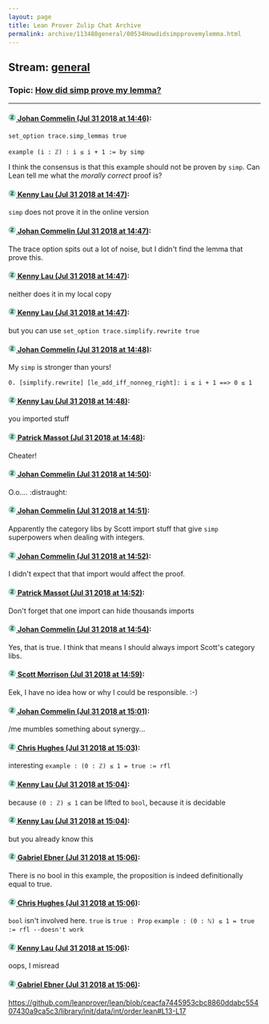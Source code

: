 ```yaml
---
layout: page
title: Lean Prover Zulip Chat Archive 
permalink: archive/113488general/00534Howdidsimpprovemylemma.html
---
```


## Stream: [general](index.html)
### Topic: [How did simp prove my lemma?](00534Howdidsimpprovemylemma.html)

---

#### [![Click to go to Zulip](../../assets/img/zulip2.png) Johan Commelin (Jul 31 2018 at 14:46)](https://leanprover.zulipchat.com/#narrow/stream/113488-general/topic/How%20did%20simp%20prove%20my%20lemma%3F/near/130640952):
```lean
set_option trace.simp_lemmas true

example (i : ℤ) : i ≤ i + 1 := by simp
```
I think the consensus is that this example should not be proven by `simp`. Can Lean tell me what the *morally correct* proof is?

#### [![Click to go to Zulip](../../assets/img/zulip2.png) Kenny Lau (Jul 31 2018 at 14:47)](https://leanprover.zulipchat.com/#narrow/stream/113488-general/topic/How%20did%20simp%20prove%20my%20lemma%3F/near/130640973):
`simp` does not prove it in the online version

#### [![Click to go to Zulip](../../assets/img/zulip2.png) Johan Commelin (Jul 31 2018 at 14:47)](https://leanprover.zulipchat.com/#narrow/stream/113488-general/topic/How%20did%20simp%20prove%20my%20lemma%3F/near/130640979):
The trace option spits out a lot of noise, but I didn't find the lemma that prove this.

#### [![Click to go to Zulip](../../assets/img/zulip2.png) Kenny Lau (Jul 31 2018 at 14:47)](https://leanprover.zulipchat.com/#narrow/stream/113488-general/topic/How%20did%20simp%20prove%20my%20lemma%3F/near/130640991):
neither does it in my local copy

#### [![Click to go to Zulip](../../assets/img/zulip2.png) Kenny Lau (Jul 31 2018 at 14:47)](https://leanprover.zulipchat.com/#narrow/stream/113488-general/topic/How%20did%20simp%20prove%20my%20lemma%3F/near/130640993):
but you can use `set_option trace.simplify.rewrite true`

#### [![Click to go to Zulip](../../assets/img/zulip2.png) Johan Commelin (Jul 31 2018 at 14:48)](https://leanprover.zulipchat.com/#narrow/stream/113488-general/topic/How%20did%20simp%20prove%20my%20lemma%3F/near/130641048):
My `simp` is stronger than yours!
```
0. [simplify.rewrite] [le_add_iff_nonneg_right]: i ≤ i + 1 ==> 0 ≤ 1
```

#### [![Click to go to Zulip](../../assets/img/zulip2.png) Kenny Lau (Jul 31 2018 at 14:48)](https://leanprover.zulipchat.com/#narrow/stream/113488-general/topic/How%20did%20simp%20prove%20my%20lemma%3F/near/130641052):
you imported stuff

#### [![Click to go to Zulip](../../assets/img/zulip2.png) Patrick Massot (Jul 31 2018 at 14:48)](https://leanprover.zulipchat.com/#narrow/stream/113488-general/topic/How%20did%20simp%20prove%20my%20lemma%3F/near/130641056):
Cheater!

#### [![Click to go to Zulip](../../assets/img/zulip2.png) Johan Commelin (Jul 31 2018 at 14:50)](https://leanprover.zulipchat.com/#narrow/stream/113488-general/topic/How%20did%20simp%20prove%20my%20lemma%3F/near/130641165):
O.o.... :distraught:

#### [![Click to go to Zulip](../../assets/img/zulip2.png) Johan Commelin (Jul 31 2018 at 14:51)](https://leanprover.zulipchat.com/#narrow/stream/113488-general/topic/How%20did%20simp%20prove%20my%20lemma%3F/near/130641187):
Apparently the category libs by Scott import stuff that give `simp` superpowers when dealing with integers.

#### [![Click to go to Zulip](../../assets/img/zulip2.png) Johan Commelin (Jul 31 2018 at 14:52)](https://leanprover.zulipchat.com/#narrow/stream/113488-general/topic/How%20did%20simp%20prove%20my%20lemma%3F/near/130641248):
I didn't expect that that import would affect the proof.

#### [![Click to go to Zulip](../../assets/img/zulip2.png) Patrick Massot (Jul 31 2018 at 14:52)](https://leanprover.zulipchat.com/#narrow/stream/113488-general/topic/How%20did%20simp%20prove%20my%20lemma%3F/near/130641265):
Don't forget that one import can hide thousands imports

#### [![Click to go to Zulip](../../assets/img/zulip2.png) Johan Commelin (Jul 31 2018 at 14:54)](https://leanprover.zulipchat.com/#narrow/stream/113488-general/topic/How%20did%20simp%20prove%20my%20lemma%3F/near/130641352):
Yes, that is true. I think that means I should always import Scott's category libs.

#### [![Click to go to Zulip](../../assets/img/zulip2.png) Scott Morrison (Jul 31 2018 at 14:59)](https://leanprover.zulipchat.com/#narrow/stream/113488-general/topic/How%20did%20simp%20prove%20my%20lemma%3F/near/130641543):
Eek, I have no idea how or why I could be responsible. :-)

#### [![Click to go to Zulip](../../assets/img/zulip2.png) Johan Commelin (Jul 31 2018 at 15:01)](https://leanprover.zulipchat.com/#narrow/stream/113488-general/topic/How%20did%20simp%20prove%20my%20lemma%3F/near/130641639):
/me mumbles something about synergy...

#### [![Click to go to Zulip](../../assets/img/zulip2.png) Chris Hughes (Jul 31 2018 at 15:03)](https://leanprover.zulipchat.com/#narrow/stream/113488-general/topic/How%20did%20simp%20prove%20my%20lemma%3F/near/130641738):
interesting
`example : (0 : ℤ) ≤ 1 = true := rfl`

#### [![Click to go to Zulip](../../assets/img/zulip2.png) Kenny Lau (Jul 31 2018 at 15:04)](https://leanprover.zulipchat.com/#narrow/stream/113488-general/topic/How%20did%20simp%20prove%20my%20lemma%3F/near/130641790):
because `(0 : ℤ) ≤ 1` can be lifted to `bool`, because it is decidable

#### [![Click to go to Zulip](../../assets/img/zulip2.png) Kenny Lau (Jul 31 2018 at 15:04)](https://leanprover.zulipchat.com/#narrow/stream/113488-general/topic/How%20did%20simp%20prove%20my%20lemma%3F/near/130641797):
but you already know this

#### [![Click to go to Zulip](../../assets/img/zulip2.png) Gabriel Ebner (Jul 31 2018 at 15:06)](https://leanprover.zulipchat.com/#narrow/stream/113488-general/topic/How%20did%20simp%20prove%20my%20lemma%3F/near/130641839):
There is no bool in this example, the proposition is indeed definitionally equal to true.

#### [![Click to go to Zulip](../../assets/img/zulip2.png) Chris Hughes (Jul 31 2018 at 15:06)](https://leanprover.zulipchat.com/#narrow/stream/113488-general/topic/How%20did%20simp%20prove%20my%20lemma%3F/near/130641857):
`bool` isn't involved here. `true` is `true : Prop`
`example : (0 : ℕ) ≤ 1 = true := rfl --doesn't work`

#### [![Click to go to Zulip](../../assets/img/zulip2.png) Kenny Lau (Jul 31 2018 at 15:06)](https://leanprover.zulipchat.com/#narrow/stream/113488-general/topic/How%20did%20simp%20prove%20my%20lemma%3F/near/130641891):
oops, I misread

#### [![Click to go to Zulip](../../assets/img/zulip2.png) Gabriel Ebner (Jul 31 2018 at 15:06)](https://leanprover.zulipchat.com/#narrow/stream/113488-general/topic/How%20did%20simp%20prove%20my%20lemma%3F/near/130641897):
https://github.com/leanprover/lean/blob/ceacfa7445953cbc8860ddabc55407430a9ca5c3/library/init/data/int/order.lean#L13-L17

